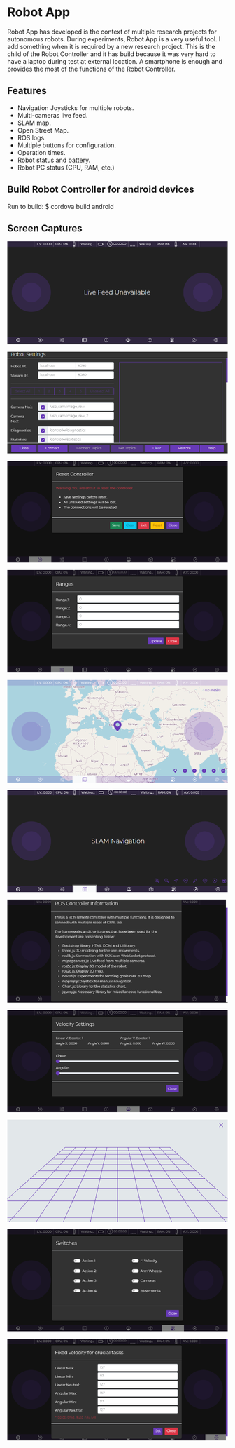 # Robot App

Robot App has developed is  the context of multiple research projects for autonomous robots. During experiments, Robot App is a very useful tool. I add something when it is required by a new research project. This is the child of the Robot Controller and it has build because it was very hard to have a laptop during test at external location. A smartphone is enough and provides the most of the functions of the Robot Controller.

## Features

* Navigation Joysticks for multiple robots.
* Multi-cameras live feed.
* SLAM map.
* Open Street Map.
* ROS logs.
* Multiple buttons for configuration.
* Operation times.
* Robot status and battery.
* Robot PC status (CPU, RAM, etc.)

## Build Robot Controller for android devices

Run to build: $ cordova build android

## Screen Captures

![1](../screen-captures/mobile/1.png)

![2](../screen-captures/mobile/2.png)

![3](../screen-captures/mobile/3.png)

![4](../screen-captures/mobile/4.png)

![5](../screen-captures/mobile/5.png)

![6](../screen-captures/mobile/6.png)

![7](../screen-captures/mobile/7.png)

![8](../screen-captures/mobile/8.png)

![9](../screen-captures/mobile/9.png)

![10](../screen-captures/mobile/10.png)

![11](../screen-captures/mobile/11.png)